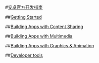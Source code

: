 #[安卓官方开发指南](http://developer.android.com/training/index.html)

##[Getting Started](AndroidOfficialDevelopGuild-GettingStarted.md)

##[Building Apps with Content Sharing](AndroidOfficialDevelopGuild-BuildingAppsWithContentSharing.md)

##[Building Apps with Multimedia](AndroidOfficialDevelopGuild-BuildingAppsWithMultimedia.md)

##[Building Apps with Graphics & Animation](AndroidOfficialDevelopGuild-BuildingAppsWithGraphicsAndAnimation.md)

##[Developer tools](AndroidOfficialDevelopGuild-Tools.md)

